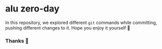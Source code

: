 # alu zero-day
In this repository, we explored different `git` commands while committing, pushing different changes to it.
Hope you enjoy it yourself :tada:

### Thanks :tada:
